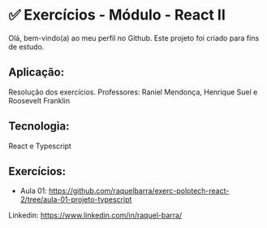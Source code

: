 # ✅ Exercícios - Módulo - React II
Olá, bem-vindo(a) ao meu perfil no Github.
Este projeto foi criado para fins de estudo.

## Aplicação:
Resolução dos exercícios. Professores: Raniel Mendonça, Henrique Suel e Roosevelt Franklin

## Tecnologia:
React e Typescript

## Exercícios:
- Aula 01: <https://github.com/raquelbarra/exerc-polotech-react-2/tree/aula-01-projeto-typescript>

Linkedin: <https://www.linkedin.com/in/raquel-barra/>

